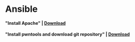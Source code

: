 # Ansible

#### "Install Apache" | [Download](https://github.com/SuperMarioOfficial/Ansible-Wiki/wiki/Apache2-playbook---%22Adding-Variables-to-Your-Ansible-Playbook%22) 
#### "Install pwntools and download git repository" | [Download](https://github.com/SuperMarioOfficial/Ansible-Wiki/wiki/Installing-pwntools-and-download-git-repositories-Playbook)
